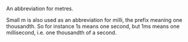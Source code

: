 An abbreviation for metres.

Small m is also used as an abbreviation for milli, the prefix meaning
one thousandth. So for instance 1s means one second, but 1ms means one
millisecond, i.e. one thousandth of a second.
